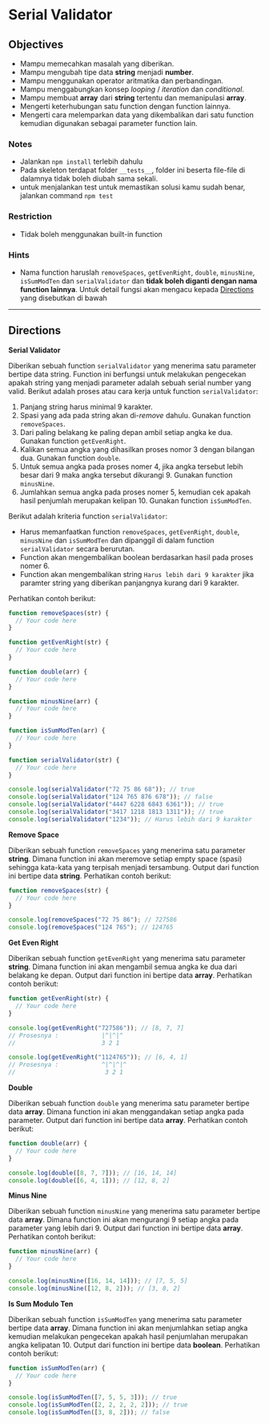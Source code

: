 # Serial Validator

## Objectives

- Mampu memecahkan masalah yang diberikan.
- Mampu mengubah tipe data **string** menjadi **number**.
- Mampu menggunakan operator aritmatika dan perbandingan.
- Mampu menggabungkan konsep _looping_ / _iteration_ dan _conditional_.
- Mampu membuat **array** dari **string** tertentu dan memanipulasi **array**.
- Mengerti keterhubungan satu function dengan function lainnya.
- Mengerti cara melemparkan data yang dikembalikan dari satu function kemudian digunakan sebagai parameter function lain.

### Notes

- Jalankan `npm install` terlebih dahulu
- Pada skeleton terdapat folder `__tests__`, folder ini beserta file-file di dalamnya tidak boleh diubah sama sekali.
- untuk menjalankan test untuk memastikan solusi kamu sudah benar, jalankan command `npm test`

### Restriction

- Tidak boleh menggunakan built-in function

### Hints

- Nama function haruslah `removeSpaces`, `getEvenRight`, `double`, `minusNine`, `isSumModTen`
  dan `serialValidator` dan **tidak boleh diganti dengan nama function lainnya**. Untuk detail fungsi akan mengacu kepada [Directions](#directions) yang disebutkan di bawah

---

## Directions

**Serial Validator**

Diberikan sebuah function `serialValidator` yang menerima satu parameter bertipe data string. Function ini berfungsi untuk melakukan pengecekan apakah string yang menjadi parameter adalah sebuah serial number yang valid. Berikut adalah proses atau cara kerja untuk function `serialValidator`:

1. Panjang string harus minimal 9 karakter.
2. Spasi yang ada pada string akan di-_remove_ dahulu. Gunakan function `removeSpaces`.
3. Dari paling belakang ke paling depan ambil setiap angka ke dua. Gunakan function `getEvenRight`.
4. Kalikan semua angka yang dihasilkan proses nomor 3 dengan bilangan dua. Gunakan function `double`.
5. Untuk semua angka pada proses nomer 4, jika angka tersebut lebih besar dari 9 maka angka tersebut dikurangi 9. Gunakan function `minusNine`.
6. Jumlahkan semua angka pada proses nomer 5, kemudian cek apakah hasil penjumlah merupakan kelipan 10. Gunakan function `isSumModTen`.

Berikut adalah kriteria function `serialValidator`:

- Harus memanfaatkan function `removeSpaces`, `getEvenRight`, `double`, `minusNine` dan `isSumModTen` dan dipanggil di dalam function `serialValidator` secara berurutan.
- Function akan mengembalikan boolean berdasarkan hasil pada proses nomer 6.
- Function akan mengembalikan string `Harus lebih dari 9 karakter` jika paramter string yang diberikan panjangnya kurang dari 9 karakter.

Perhatikan contoh berikut:

```js
function removeSpaces(str) {
  // Your code here
}

function getEvenRight(str) {
  // Your code here
}

function double(arr) {
  // Your code here
}

function minusNine(arr) {
  // Your code here
}

function isSumModTen(arr) {
  // Your code here
}

function serialValidator(str) {
  // Your code here
}

console.log(serialValidator("72 75 86 68")); // true
console.log(serialValidator("124 765 876 678")); // false
console.log(serialValidator("4447 6228 6843 6361")); // true
console.log(serialValidator("3417 1218 1813 1311")); // true
console.log(serialValidator("1234")); // Harus lebih dari 9 karakter
```

**Remove Space**

Diberikan sebuah function `removeSpaces` yang menerima satu parameter **string**. Dimana function ini akan meremove setiap empty space (spasi) sehingga kata-kata yang terpisah menjadi tersambung. Output dari function ini bertipe data **string**. Perhatikan contoh berikut:

```js
function removeSpaces(str) {
  // Your code here
}

console.log(removeSpaces("72 75 86"); // 727586
console.log(removeSpaces("124 765"); // 124765
```

**Get Even Right**

Diberikan sebuah function `getEvenRight` yang menerima satu parameter **string**. Dimana function ini akan mengambil semua angka ke dua dari belakang ke depan. Output dari function ini bertipe data **array**. Perhatikan contoh berikut:

```js
function getEvenRight(str) {
  // Your code here
}

console.log(getEvenRight("727586")); // [8, 7, 7]
// Prosesnya :            |^|^|^
//                        3 2 1

console.log(getEvenRight("1124765")); // [6, 4, 1]
// Prosesnya :            ^|^|^|^
//                         3 2 1
```

**Double**

Diberikan sebuah function `double` yang menerima satu parameter bertipe data **array**. Dimana function ini akan menggandakan setiap angka pada parameter. Output dari function ini bertipe data **array**. Perhatikan contoh berikut:

```js
function double(arr) {
  // Your code here
}

console.log(double([8, 7, 7])); // [16, 14, 14]
console.log(double([6, 4, 1])); // [12, 8, 2]
```

**Minus Nine**

Diberikan sebuah function `minusNine` yang menerima satu parameter bertipe data **array**. Dimana function ini akan mengurangi 9 setiap angka pada parameter yang lebih dari 9. Output dari function ini bertipe data **array**. Perhatikan contoh berikut:

```js
function minusNine(arr) {
  // Your code here
}

console.log(minusNine([16, 14, 14])); // [7, 5, 5]
console.log(minusNine([12, 8, 2])); // [3, 8, 2]
```

**Is Sum Modulo Ten**

Diberikan sebuah function `isSumModTen` yang menerima satu parameter bertipe data **array**. Dimana function ini akan menjumlahkan setiap angka kemudian melakukan pengecekan apakah hasil penjumlahan merupakan angka kelipatan 10. Output dari function ini bertipe data **boolean**. Perhatikan contoh berikut:

```js
function isSumModTen(arr) {
  // Your code here
}

console.log(isSumModTen([7, 5, 5, 3])); // true
console.log(isSumModTen([2, 2, 2, 2, 2])); // true
console.log(isSumModTen([3, 8, 2])); // false
```
